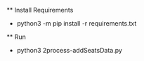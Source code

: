 ** Install Requirements

- python3 -m pip install -r requirements.txt

** Run

- python3 2process-addSeatsData.py